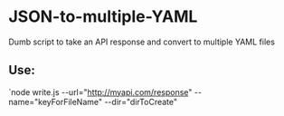 # JSON-to-multiple-YAML
Dumb script to take an API response and convert to multiple YAML files


## Use:
`node write.js --url="http://myapi.com/response" --name="keyForFileName" --dir="dirToCreate"
